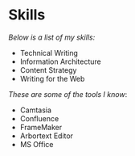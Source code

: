 # Skills

*Below is a list of my skills:*
* Technical Writing
* Information Architecture
* Content Strategy
* Writing for the Web

*These are some of the tools I know*:
* Camtasia
* Confluence
* FrameMaker
* Arbortext Editor
* MS Office


